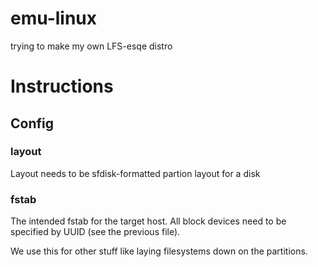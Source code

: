 # emu-linux
trying to make my own LFS-esqe distro


# Instructions

## Config

### layout

Layout needs to be sfdisk-formatted partion layout for a disk

### fstab

The intended fstab for the target host.  All block devices need to be specified
by UUID (see the previous file).

We use this for other stuff like laying filesystems down on the partitions.
